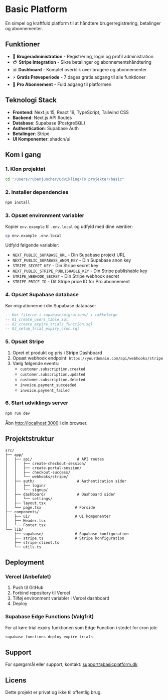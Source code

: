 # Basic Platform

En simpel og kraftfuld platform til at håndtere brugerregistrering, betalinger og abonnementer.

## Funktioner

- 🔐 **Brugeradministration** - Registrering, login og profil administration
- 💳 **Stripe Integration** - Sikre betalinger og abonnementshåndtering
- 📊 **Dashboard** - Komplet overblik over brugere og abonnementer
- ⚡ **Gratis Prøveperiode** - 7 dages gratis adgang til alle funktioner
- 🎯 **Pro Abonnement** - Fuld adgang til platformen

## Teknologi Stack

- **Frontend**: Next.js 15, React 19, TypeScript, Tailwind CSS
- **Backend**: Next.js API Routes
- **Database**: Supabase (PostgreSQL)
- **Authentication**: Supabase Auth
- **Betalinger**: Stripe
- **UI Komponenter**: shadcn/ui

## Kom i gang

### 1. Klon projektet

```bash
cd "/Users/rubenjuncher/Udvikling/To projekter/basic"
```

### 2. Installer dependencies

```bash
npm install
```

### 3. Opsæt environment variabler

Kopier `env.example` til `.env.local` og udfyld med dine værdier:

```bash
cp env.example .env.local
```

Udfyld følgende variabler:
- `NEXT_PUBLIC_SUPABASE_URL` - Din Supabase projekt URL
- `NEXT_PUBLIC_SUPABASE_ANON_KEY` - Din Supabase anon key
- `STRIPE_SECRET_KEY` - Din Stripe secret key
- `NEXT_PUBLIC_STRIPE_PUBLISHABLE_KEY` - Din Stripe publishable key
- `STRIPE_WEBHOOK_SECRET` - Din Stripe webhook secret
- `STRIPE_PRICE_ID` - Dit Stripe price ID for Pro abonnement

### 4. Opsæt Supabase database

Kør migrationerne i din Supabase database:

```sql
-- Kør filerne i supabase/migrations/ i rækkefølge
-- 01_create_users_table.sql
-- 02_create_expire_trials_function.sql
-- 03_setup_trial_expiry_cron.sql
```

### 5. Opsæt Stripe

1. Opret et produkt og pris i Stripe Dashboard
2. Opsæt webhook endpoint: `https://yourdomain.com/api/webhooks/stripe`
3. Vælg følgende events:
   - `customer.subscription.created`
   - `customer.subscription.updated`
   - `customer.subscription.deleted`
   - `invoice.payment_succeeded`
   - `invoice.payment_failed`

### 6. Start udviklings server

```bash
npm run dev
```

Åbn [http://localhost:3000](http://localhost:3000) i din browser.

## Projektstruktur

```
src/
├── app/
│   ├── api/                    # API routes
│   │   ├── create-checkout-session/
│   │   ├── create-portal-session/
│   │   ├── checkout-success/
│   │   └── webhooks/stripe/
│   ├── auth/                   # Authentication sider
│   │   ├── login/
│   │   └── signup/
│   ├── dashboard/              # Dashboard sider
│   │   └── settings/
│   ├── layout.tsx
│   └── page.tsx               # Forside
├── components/
│   ├── ui/                    # UI komponenter
│   ├── Header.tsx
│   └── Footer.tsx
└── lib/
    ├── supabase/              # Supabase konfiguration
    ├── stripe.ts              # Stripe konfiguration
    ├── stripe-client.ts
    └── utils.ts
```

## Deployment

### Vercel (Anbefalet)

1. Push til GitHub
2. Forbind repository til Vercel
3. Tilføj environment variabler i Vercel dashboard
4. Deploy

### Supabase Edge Functions (Valgfrit)

For at køre trial expiry funktionen som Edge Function i stedet for cron job:

```bash
supabase functions deploy expire-trials
```

## Support

For spørgsmål eller support, kontakt: support@basicplatform.dk

## Licens

Dette projekt er privat og ikke til offentlig brug.